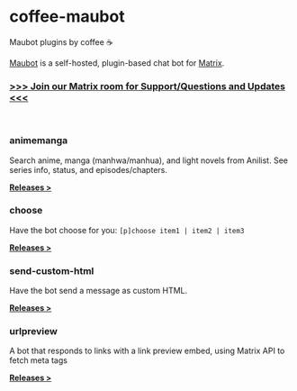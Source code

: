 # coffee-maubot

Maubot plugins by coffee ☕

[Maubot](https://github.com/maubot/maubot) is a self-hosted, plugin-based chat bot for [Matrix](https://matrix.org).

### [>>> Join our Matrix room for Support/Questions and Updates <<<](https://matrix.to/#/#coffeebank:matrix.org)

<br>

### animemanga

Search anime, manga (manhwa/manhua), and light novels from Anilist. See series info, status, and episodes/chapters.

[**Releases >**](./tree/master/animemanga/releases)

### choose

Have the bot choose for you: `[p]choose item1 | item2 | item3`

[**Releases >**](./tree/master/choose/releases)

### send-custom-html

Have the bot send a message as custom HTML.

[**Releases >**](./tree/master/send-custom-html/releases)

### urlpreview

A bot that responds to links with a link preview embed, using Matrix API to fetch meta tags

[**Releases >**](./tree/master/urlpreview/releases)
